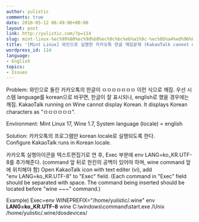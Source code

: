 ```yaml
---
author: yulistic
comments: true
date: 2016-05-12 06:49:06+00:00
layout: post
link: http://yulistic.com/?p=114
slug: mint-linux-%ec%99%80%ec%9d%b8%ec%9c%bc%eb%a1%9c-%ec%8b%a4%ed%96%89%ed%95%9c-%ec%b9%b4%ec%b9%b4%ec%98%a4%ed%86%a1-%ed%95%9c%ea%b8%80-%ea%b9%a8%ec%a7%90%eb%ac%b8%ec%a0%9c-kakaotalk-cannot-display-kor
title: '[Mint Linux] 와인으로 실행한 카카오톡 한글 깨짐문제 (KakaoTalk cannot display Korean characters.)'
wordpress_id: 114
language:
- English
topics:
- Issues
---
```


Problem: 와인으로 돌린 카카오톡의 한글이 ㅁㅁㅁㅁㅁㅁㅁ 이런 식으로 깨짐. 우선 시스템 language를 korean으로 바꾸면, 한글이 잘 표시되나, english로 했을 경우에는 깨짐.
KakaoTalk running on Wine cannot display Korean. It displays Korean characters as "ㅁㅁㅁㅁㅁㅁ".

Environment: Mint Linux 17, Wine 1.7, System language (locale) = english

Solution: 카카오톡의 프로그램만 korean locale로 실행되도록 한다.
Configure KakaoTalk runs in Korean locale.

카카오톡 실행아이콘을 텍스트편집기로 연 후, Exec 부분에 env LANG=ko_KR.UTF-8를 추가해준다. (command 앞 뒤로 한칸의 공백이 있어야 하며, wine command 앞에 위치해야 함)
Open KakaoTalk icon with text editer (vi), add "env LANG=ko_KR.UTF-8" to "Exec" field. (Each command in "Exec" field should be separated with space. The command being inserted should be located before "wine ~~~" command.)

Example) Exec=env WINEPREFIX="/home/yulistic/.wine" env **LANG=ko_KR.UTF-8** wine C:\\windows\\command\\start.exe /Unix /home/yulistic/.wine/dosdevices/





